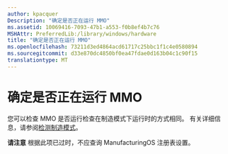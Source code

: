 ```yaml
---
author: kpacquer
Description: "确定是否正在运行 MMO"
ms.assetid: 10069416-7093-47b1-a553-f0b8ef4b7c76
MSHAttr: PreferredLib:/library/windows/hardware
title: "确定是否正在运行 MMO"
ms.openlocfilehash: 73211d3ed4864acd61717c25bbc1f1c4e0580894
ms.sourcegitcommit: d33e870dc4850bf0ea47fdae0d163b04c1c90f15
translationtype: MT
---
```

# <a name="determine-if-mmos-is-running"></a>确定是否正在运行 MMO


您可以检查 MMO 是否运行检查在制造模式下运行时的方式相同。 有关详细信息，请参阅[检测制造模式](how-to-detect-manufacturing-mode.md)。

**请注意** 根据此项已过时，不应查询 ManufacturingOS 注册表设置。

 

 

 





